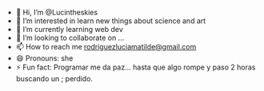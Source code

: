 - 👋 Hi, I’m @Lucintheskies
- 👀 I’m interested in learn new things about science and art
- 🌱 I’m currently learning web dev
- 💞️ I’m looking to collaborate on ...
- 📫 How to reach me rodriguezluciamatilde@gmail.com
- 😄 Pronouns: she
- ⚡ Fun fact: Programar me da paz... hasta que algo rompe y paso 2 horas buscando un ; perdido.

<!---
Lucintheskies/Lucintheskies is a ✨ special ✨ repository because its `README.md` (this file) appears on your GitHub profile.
You can click the Preview link to take a look at your changes.
--->
